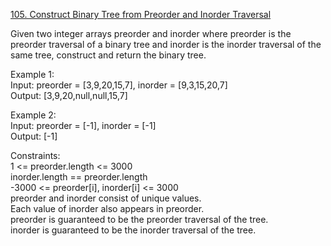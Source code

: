 [105. Construct Binary Tree from Preorder and Inorder Traversal](https://leetcode.com/problems/construct-binary-tree-from-preorder-and-inorder-traversal/)




Given two integer arrays preorder and inorder where preorder is the preorder traversal of a binary tree and inorder is the inorder traversal of the same tree, construct and return the binary tree.             

Example 1:         
Input: preorder = [3,9,20,15,7], inorder = [9,3,15,20,7]           
Output: [3,9,20,null,null,15,7]         

Example 2:           
Input: preorder = [-1], inorder = [-1]          
Output: [-1]            

Constraints:                   
1 <= preorder.length <= 3000           
inorder.length == preorder.length           
-3000 <= preorder[i], inorder[i] <= 3000         
preorder and inorder consist of unique values.           
Each value of inorder also appears in preorder.                  
preorder is guaranteed to be the preorder traversal of the tree.               
inorder is guaranteed to be the inorder traversal of the tree.            

